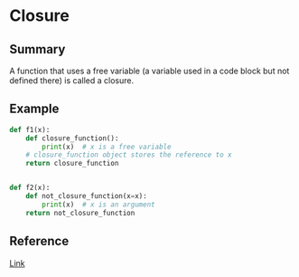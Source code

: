 # Closure

## Summary
A function that uses a free variable (a variable used in a code block but not defined there) is called a closure.

## Example
```python
def f1(x):
    def closure_function():
        print(x)  # x is a free variable
    # closure_function object stores the reference to x
    return closure_function


def f2(x):
    def not_closure_function(x=x):
        print(x)  # x is an argument
    return not_closure_function

```

## Reference
[Link](http://mathamy.com/python-closures-and-free-variables.html)
